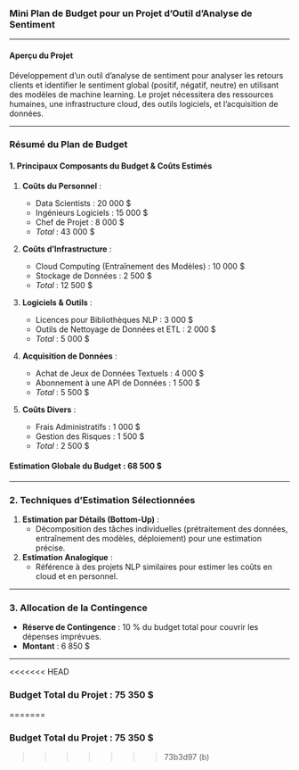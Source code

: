### Mini Plan de Budget pour un Projet d’Outil d’Analyse de Sentiment

---

#### Aperçu du Projet
Développement d’un outil d’analyse de sentiment pour analyser les retours clients et identifier le sentiment global (positif, négatif, neutre) en utilisant des modèles de machine learning. Le projet nécessitera des ressources humaines, une infrastructure cloud, des outils logiciels, et l’acquisition de données.

---

### Résumé du Plan de Budget

#### 1. **Principaux Composants du Budget & Coûts Estimés**
1. **Coûts du Personnel** :
   - Data Scientists : 20 000 $
   - Ingénieurs Logiciels : 15 000 $
   - Chef de Projet : 8 000 $
   - *Total* : 43 000 $

2. **Coûts d’Infrastructure** :
   - Cloud Computing (Entraînement des Modèles) : 10 000 $
   - Stockage de Données : 2 500 $
   - *Total* : 12 500 $

3. **Logiciels & Outils** :
   - Licences pour Bibliothèques NLP : 3 000 $
   - Outils de Nettoyage de Données et ETL : 2 000 $
   - *Total* : 5 000 $

4. **Acquisition de Données** :
   - Achat de Jeux de Données Textuels : 4 000 $
   - Abonnement à une API de Données : 1 500 $
   - *Total* : 5 500 $

5. **Coûts Divers** :
   - Frais Administratifs : 1 000 $
   - Gestion des Risques : 1 500 $
   - *Total* : 2 500 $

#### **Estimation Globale du Budget** : 68 500 $

---

### 2. **Techniques d’Estimation Sélectionnées**
1. **Estimation par Détails (Bottom-Up)** : 
   - Décomposition des tâches individuelles (prétraitement des données, entraînement des modèles, déploiement) pour une estimation précise.
2. **Estimation Analogique** :
   - Référence à des projets NLP similaires pour estimer les coûts en cloud et en personnel.

---

### 3. **Allocation de la Contingence**
- **Réserve de Contingence** : 10 % du budget total pour couvrir les dépenses imprévues.
- **Montant** : 6 850 $

---

<<<<<<< HEAD
### **Budget Total du Projet** : 75 350 $
=======
### **Budget Total du Projet** : 75 350 $
>>>>>>> 73b3d97 (b)
